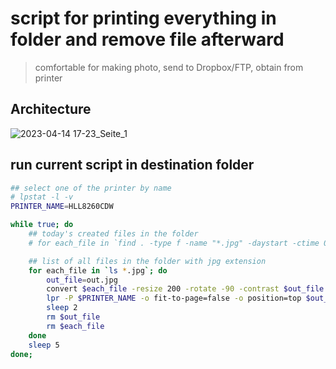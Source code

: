 # script for printing everything in folder and remove file afterward
> comfortable for making photo, send to Dropbox/FTP, obtain from printer 

## Architecture
![2023-04-14 17-23_Seite_1](https://user-images.githubusercontent.com/8113355/232087878-6ec2d0c7-5337-4544-a288-aa108d3ae11e.jpg)


## run current script in destination folder
```sh
## select one of the printer by name
# lpstat -l -v
PRINTER_NAME=HLL8260CDW

while true; do
    ## today's created files in the folder
    # for each_file in `find . -type f -name "*.jpg" -daystart -ctime 0`; do

    ## list of all files in the folder with jpg extension
    for each_file in `ls *.jpg`; do
        out_file=out.jpg
        convert $each_file -resize 200 -rotate -90 -contrast $out_file
        lpr -P $PRINTER_NAME -o fit-to-page=false -o position=top $out_file
        sleep 2
        rm $out_file
        rm $each_file
    done 
    sleep 5
done;
```
